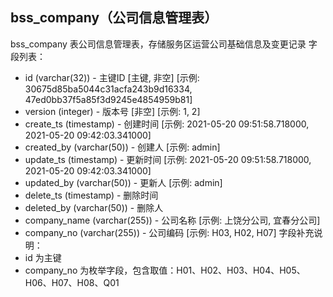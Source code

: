 ## bss_company（公司信息管理表）
bss_company 表公司信息管理表，存储服务区运营公司基础信息及变更记录
字段列表：
- id (varchar(32)) - 主键ID [主键, 非空] [示例: 30675d85ba5044c31acfa243b9d16334, 47ed0bb37f5a85f3d9245e4854959b81]
- version (integer) - 版本号 [非空] [示例: 1, 2]
- create_ts (timestamp) - 创建时间 [示例: 2021-05-20 09:51:58.718000, 2021-05-20 09:42:03.341000]
- created_by (varchar(50)) - 创建人 [示例: admin]
- update_ts (timestamp) - 更新时间 [示例: 2021-05-20 09:51:58.718000, 2021-05-20 09:42:03.341000]
- updated_by (varchar(50)) - 更新人 [示例: admin]
- delete_ts (timestamp) - 删除时间
- deleted_by (varchar(50)) - 删除人
- company_name (varchar(255)) - 公司名称 [示例: 上饶分公司, 宜春分公司]
- company_no (varchar(255)) - 公司编码 [示例: H03, H02, H07]
字段补充说明：
- id 为主键
- company_no 为枚举字段，包含取值：H01、H02、H03、H04、H05、H06、H07、H08、Q01